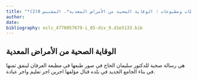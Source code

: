 ```yaml
---
title: "*مخطوطات ومطبوعات : الوقاية الصحية من الأمراض المعدية*. المقتبس 8(2)"
author: 
date: 
bibliography: oclc_4770057679-i_85-div_9.d1e5133.bib
---
```




##  الوقاية الصحية   من الأمراض المعدية 


 هي رسالة صحية للدكتور سليمان الحاج في صور طبعها في مطبعة العرفان لينفق ثمنها في بناء الجامع الجديد في بلده فنال مؤلفها اجرين اجر تعليم واجر عبادة. 
